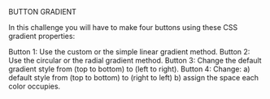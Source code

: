 BUTTON GRADIENT

In this challenge you will have to make four buttons using these CSS gradient properties:

Button 1: Use the custom or the simple linear gradient method.
Button 2: Use the circular or the radial gradient method.
Button 3: Change the default gradient style from (top to bottom) to (left to right).
Button 4: Change: a) default style from (top to bottom) to (right to left)
                  b) assign the space each color occupies.



